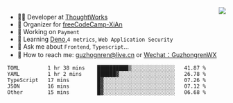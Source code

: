<img align="right" src="https://github-readme-stats.vercel.app/api?username=guzhongren&show_icons=true&icon_color=805AD5&text_color=000&bg_color=ffffff&hide_title=true" />

- 👨‍💻  Developer at [ThoughtWorks](https://thoughtworks.com)
- 🏢 Organizer for [freeCodeCamp-XiAn](https://github.com/orgs/freeCodeCamp-XiAn)
- 🔭 Working on `Payment`
- 🌱 Learning [Deno](https://deno.land/),`4 metrics`,  `Web Application Security`
- 💬 Ask me about `Frontend`, `Typescript`...
- 🔎 How to reach me: [guzhognren@live.cn](guzhognren@live.cn) or [Wechat：GuzhongrenWX]()

<!--START_SECTION:waka-->
```text
TOML         1 hr 38 mins    ██████████▒░░░░░░░░░░░░░░   41.87 % 
YAML         1 hr 2 mins     ██████▓░░░░░░░░░░░░░░░░░░   26.78 % 
TypeScript   17 mins         █▓░░░░░░░░░░░░░░░░░░░░░░░   07.26 % 
JSON         16 mins         █▓░░░░░░░░░░░░░░░░░░░░░░░   07.12 % 
Other        15 mins         █▓░░░░░░░░░░░░░░░░░░░░░░░   06.68 % 
```
<!--END_SECTION:waka-->

